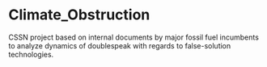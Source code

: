 # Climate_Obstruction
CSSN project based on internal documents by major fossil fuel incumbents to analyze dynamics of doublespeak with regards to false-solution technologies.
